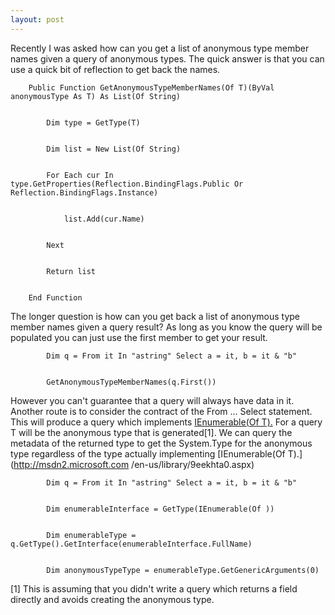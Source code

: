 ```yaml
---
layout: post
---
```

Recently I was asked how can you get a list of anonymous type member names
given a query of anonymous types.  The quick answer is that you can use a
quick bit of reflection to get back the names.

    
    
        Public Function GetAnonymousTypeMemberNames(Of T)(ByVal anonymousType As T) As List(Of String)


            Dim type = GetType(T)


            Dim list = New List(Of String)


            For Each cur In type.GetProperties(Reflection.BindingFlags.Public Or Reflection.BindingFlags.Instance)


                list.Add(cur.Name)


            Next


            Return list


        End Function

The longer question is how can you get back a list of anonymous type member
names given a query result?  As long as you know the query will be populated
you can just use the first member to get your result.

    
    
            Dim q = From it In "astring" Select a = it, b = it & "b"


            GetAnonymousTypeMemberNames(q.First())

However you can't guarantee that a query will always have data in it.  Another
route is to consider the contract of the From ... Select statement.  This will
produce a query which implements [IEnumerable(Of
T).](http://msdn2.microsoft.com/en-us/library/9eekhta0.aspx)  For a query T
will be the anonymous type that is generated[1].  We can query the metadata of
the returned type to get the System.Type for the anonymous type regardless of
the type actually implementing [IEnumerable(Of T).](http://msdn2.microsoft.com
/en-us/library/9eekhta0.aspx)

    
    
            Dim q = From it In "astring" Select a = it, b = it & "b"


            Dim enumerableInterface = GetType(IEnumerable(Of ))


            Dim enumerableType = q.GetType().GetInterface(enumerableInterface.FullName)


            Dim anonymousTypeType = enumerableType.GetGenericArguments(0)

[1] This is assuming that you didn't write a query which returns a field
directly and avoids creating the anonymous type.


